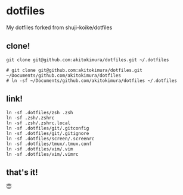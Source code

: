 # dotfiles
My dotfiles forked from shuji-koike/dotfiles

## clone!

```
git clone git@github.com:akitokimura/dotfiles.git ~/.dotfiles

# git clone git@github.com:akitokimura/dotfiles.git ~/Documents/github.com/akitokimura/dotfiles
# ln -sf ~/Documents/github.com/akitokimura/dotfiles ~/.dotfiles
```

## link!

```
ln -sf .dotfiles/zsh .zsh
ln -sf .zsh/.zshrc
ln -sf .zsh/.zshrc.local
ln -sf .dotfiles/git/.gitconfig
ln -sf .dotfiles/git/.gitignore
ln -sf .dotfiles/screen/.screenrc
ln -sf .dotfiles/tmux/.tmux.conf
ln -sf .dotfiles/vim/.vim
ln -sf .dotfiles/vim/.vimrc
```

## that's it!

:innocent:
